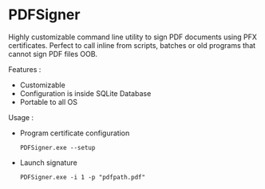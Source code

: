 # PDFSigner

Highly customizable command line utility to sign PDF documents using PFX certificates. Perfect to call inline from scripts, batches or old programs that cannot sign PDF files OOB.

Features :

- Customizable
- Configuration is inside SQLite Database
- Portable to all OS

Usage :

- Program certificate configuration 
  ```
  PDFSigner.exe --setup
  ```
- Launch signature

  ```
  PDFSigner.exe -i 1 -p "pdfpath.pdf"
  ```
 


